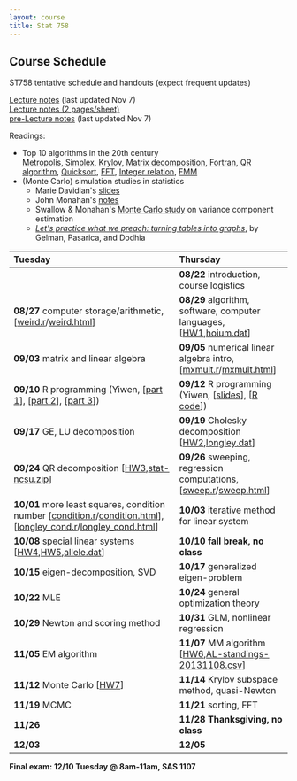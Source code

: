 ```yaml
---
layout: course
title: Stat 758
---
```


## Course Schedule

ST758 tentative schedule and handouts (expect frequent updates)

[Lecture notes](https://github.ncsu.edu/pages/hzhou3/hzhou3.github.io/teaching/st758-2013fall/ST758-2013-Fall-LecNotes.pdf) (last updated Nov 7)  
[Lecture notes (2 pages/sheet)](https://github.ncsu.edu/pages/hzhou3/hzhou3.github.io/teaching/st758-2013fall/ST758-2013-Fall-LecNotes-ForPrint.pdf)  
[pre-Lecture notes](https://github.ncsu.edu/pages/hzhou3/hzhou3.github.io/teaching/st758-2013fall/ST758-2013-Fall-Pre-LecNotes.pdf) (last updated Nov 7)

Readings:  
* Top 10 algorithms in the 20th century  
[Metropolis](top10/metropolis.pdf), [Simplex](top10/simplex.pdf), [Krylov](top10/krylov.pdf), [Matrix decomposition](top10/decomp.pdf), [Fortran](top10/fortran.pdf), [QR algorithm](top10/qr.pdf), [Quicksort](top10/qsort.pdf), [FFT](top10/fft.pdf), [Integer relation](top10/integer.pdf), [FMM](top10/fmm.pdf)  
* (Monte Carlo) simulation studies in statistics  
  * Marie Davidian's [slides](http://www4.stat.ncsu.edu/~davidian/st810a/simulation_handout.pdf)  
  * John Monahan's [notes](./monte-carlo/Monahan09SimGuide.pdf)  
  * Swallow & Monahan's [Monte Carlo study](./monte-carlo/SwallowMonahan84VCMonteCarlo.pdf) on variance component estimation  
  * [*Let's practice what we preach: turning tables into graphs*](./monte-carlo/GelmanPasarikaDodhia02Graph.pdf), by Gelman, Pasarica, and Dodhia


| **Tuesday** | **Thursday** |  
|:-----------|:------------|
| | **08/22** introduction, course logistics |
| **08/27** computer storage/arithmetic, \[[weird.r](./weird.r)/[weird.html](./weird.html)\] | **08/29** algorithm, software, computer languages, \[[HW1](./ST758-2013-HW1.pdf),[hoium.dat](./hoium.dat)\] |
| **09/03** matrix and linear algebra | **09/05** numerical linear algebra intro, \[[mxmult.r](./mxmult.r)/[mxmult.html](./mxmult.html)\] |
| **09/10** R programming (Yiwen, \[[part 1](./YiwenZhang_Part1_Introduction.pdf)\], \[[part 2](./YiwenZhang_Part2_Data_Objects.pdf)\], \[[part 3](./YiwenZhang_Part3_R_Functions.pdf)\]) | **09/12** R programming (Yiwen, \[[slides](./YiwenZhang_RProgramming.htm)\], \[[R code](./YiwenZhang_codeThur.R)\]) |
| **09/17** GE, LU decomposition | **09/19** Cholesky decomposition \[[HW2](./ST758-2013-HW2.pdf),[longley.dat](./longley.dat)\] |
| **09/24** QR decomposition \[[HW3](./ST758-2013-HW3.pdf),[stat-ncsu.zip](./stat-ncsu.zip)\] | **09/26** sweeping, regression computations, \[[sweep.r](./sweep.r)/[sweep.html](./sweep.html)\] |
| **10/01** more least squares, condition number \[[condition.r](./condition.r)/[condition.html](./condition.html)\], \[[longley_cond.r](./longley_cond.r)/[longley_cond.html](./longley_cond.html)\] | **10/03** iterative method for linear system |
| **10/08** special linear systems \[[HW4](./ST758-2013-HW4.pdf),[HW5](./ST758-2013-HW5.pdf),[allele.dat](./allele.dat)\] | **10/10** **fall break, no class** |
| **10/15** eigen-decomposition, SVD | **10/17** generalized eigen-problem |
| **10/22** MLE | **10/24** general optimization theory |
| **10/29** Newton and scoring method | **10/31** GLM, nonlinear regression |
| **11/05** EM algorithm | **11/07** MM algorithm \[[HW6](./ST758-2013-HW6.pdf),[AL-standings-20131108.csv](./AL-standings-20131108.csv)\] |
| **11/12** Monte Carlo \[[HW7](./ST758-2013-HW7.pdf)\] | **11/14** Krylov subspace method, quasi-Newton |
| **11/19** MCMC | **11/21** sorting, FFT |
| **11/26**  | **11/28** **Thanksgiving, no class** |
| **12/03** | **12/05** |

**Final exam: 12/10 Tuesday @ 8am-11am, SAS 1107**